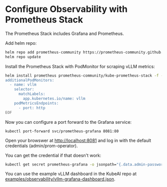 # Configure Observability with Prometheus Stack

The Prometheus Stack includes Grafana and Prometheus.

Add helm repo:
```sh
helm repo add prometheus-community https://prometheus-community.github.io/helm-charts
helm repo update
```


Install the Prometheus Stack with PodMonitor for scraping vLLM metrics:
```sh
helm install prometheus prometheus-community/kube-prometheus-stack -f - <<EOF
additionalPodMonitors:
  - name: vllm
    selector:
      matchLabels:
        app.kubernetes.io/name: vllm
    podMetricsEndpoints:
      - port: http
EOF
```

Now you can configure a port forward to the Grafana service:
```
kubectl port-forward svc/prometheus-grafana 8081:80
```

Open your browswer at [http://localhost:8081](http://localhost:8081) and log in with the default credentials (admin/prom-operator).

You can get the credential if that doesn't work:
```sh
kubectl get secret prometheus-grafana -o jsonpath="{.data.admin-password}" | base64 --decode ; echo
```

You can use the example vLLM dashboard in the KubeAI repo at [examples/observability/vllm-grafana-dashboard.json](https://github.com/substratusai/kubeai/blob/main/examples/observability/vllm-grafana-dashboard.json).